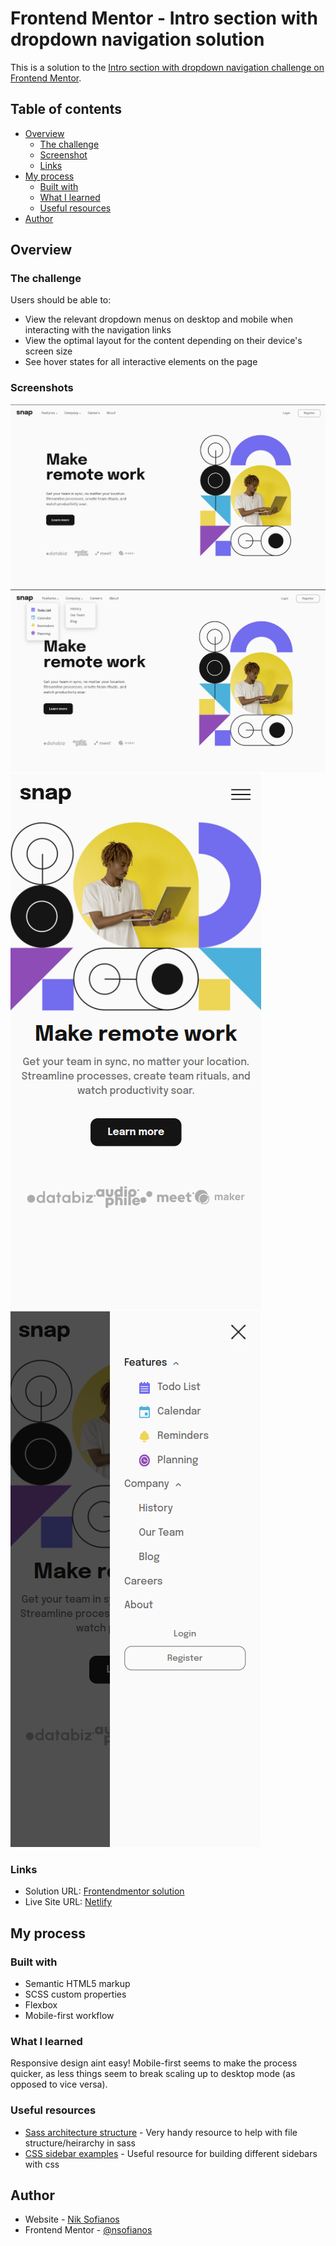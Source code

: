 # Frontend Mentor - Intro section with dropdown navigation solution

This is a solution to the [Intro section with dropdown navigation challenge on Frontend Mentor](https://www.frontendmentor.io/challenges/intro-section-with-dropdown-navigation-ryaPetHE5).

## Table of contents

- [Overview](#overview)
  - [The challenge](#the-challenge)
  - [Screenshot](#screenshot)
  - [Links](#links)
- [My process](#my-process)
  - [Built with](#built-with)
  - [What I learned](#what-i-learned)
  - [Useful resources](#useful-resources)
- [Author](#author)

## Overview

### The challenge

Users should be able to:

- View the relevant dropdown menus on desktop and mobile when interacting with the navigation links
- View the optimal layout for the content depending on their device's screen size
- See hover states for all interactive elements on the page

### Screenshots

!["Desktop"](./public/images/ss-desktop.png)
!["Desktop Hover"](./public/images/ss-desktop2.png)
!["Mobile"](./public/images/ss-mobile.png)
!["Mobile Sidebar"](./public/images/ss-mobile2.png)

### Links

- Solution URL: [Frontendmentor solution](https://www.frontendmentor.io/solutions/responsive-page-made-with-scssflexbox-Ijyo4o054b)
- Live Site URL: [Netlify](https://ns-snapintro.netlify.app)

## My process

### Built with

- Semantic HTML5 markup
- SCSS custom properties
- Flexbox
- Mobile-first workflow

### What I learned

Responsive design aint easy! Mobile-first seems to make the process quicker, as less things seem to break scaling up to desktop mode (as opposed to vice versa).

### Useful resources

- [Sass architecture structure](https://gist.github.com/AdamMarsden/7b85e8d5bdb5bef969a0) - Very handy resource to help with file structure/heirarchy in sass
- [CSS sidebar examples](https://blog.hubspot.com/website/css-sidebar) - Useful resource for building different sidebars with css

## Author

- Website - [Nik Sofianos](nsofianos.github.io)
- Frontend Mentor - [@nsofianos](https://www.frontendmentor.io/profile/nsofianos)

